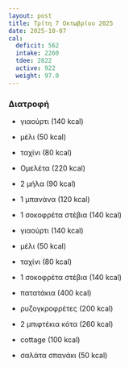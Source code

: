 ```yaml
---
layout: post
title: Τρίτη 7 Οκτωβρίου 2025
date: 2025-10-07
cal:
  deficit: 562
  intake: 2260
  tdee: 2822
  active: 922
  weight: 97.0
---
```


### Διατροφή

- γιαούρτι (140 kcal)
- μέλι (50 kcal)
- ταχίνι (80 kcal)

- Ομελέτα (220 kcal) 
- 2 μήλα (90 kcal)
- 1 μπανάνα (120 kcal)
- 1 σοκοφρέτα στέβια (140 kcal) 

- γιαούρτι (140 kcal)
- μέλι (50 kcal)
- ταχίνι (80 kcal)
- 1 σοκοφρέτα στέβια (140 kcal) 

- πατατάκια (400 kcal)
- ρυζογκροφρέτες (200 kcal)

- 2 μπιφτέκια κότα (260 kcal)
- cottage (100 kcal)
- σαλάτα σπανάκι (50 kcal)


